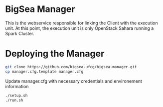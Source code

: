 # BigSea Manager

This is the webservice responsible for linking the Client with the execution unit.
At this point, the execution unit is only OpenStack Sahara running a Spark Cluster.

# Deploying the Manager
```bash
git clone https://github.com/bigsea-ufcg/bigsea-manager.git
cp manager.cfg.template manager.cfg
```

Update manager.cfg with necessary credentials and environement information
```bash
./setup.sh
./run.sh
```

